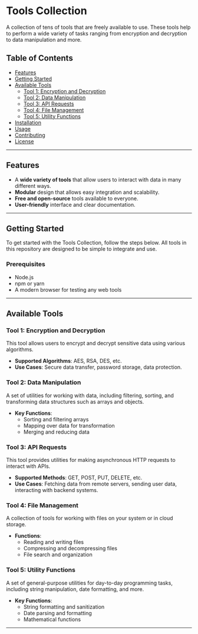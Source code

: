# Tools Collection

A collection of tens of tools that are freely available to use. These tools help to perform a wide variety of tasks ranging from encryption and decryption to data manipulation and more.

## Table of Contents
- [Features](#features)
- [Getting Started](#getting-started)
- [Available Tools](#available-tools)
  - [Tool 1: Encryption and Decryption](#tool-1-encryption-and-decryption)
  - [Tool 2: Data Manipulation](#tool-2-data-manipulation)
  - [Tool 3: API Requests](#tool-3-api-requests)
  - [Tool 4: File Management](#tool-4-file-management)
  - [Tool 5: Utility Functions](#tool-5-utility-functions)
- [Installation](#installation)
- [Usage](#usage)
- [Contributing](#contributing)
- [License](#license)

---

## Features

- A **wide variety of tools** that allow users to interact with data in many different ways.
- **Modular** design that allows easy integration and scalability.
- **Free and open-source** tools available to everyone.
- **User-friendly** interface and clear documentation.

---

## Getting Started

To get started with the Tools Collection, follow the steps below. All tools in this repository are designed to be simple to integrate and use.

### Prerequisites

- Node.js
- npm or yarn
- A modern browser for testing any web tools

---

## Available Tools

### Tool 1: Encryption and Decryption
This tool allows users to encrypt and decrypt sensitive data using various algorithms.

- **Supported Algorithms**: AES, RSA, DES, etc.
- **Use Cases**: Secure data transfer, password storage, data protection.

### Tool 2: Data Manipulation
A set of utilities for working with data, including filtering, sorting, and transforming data structures such as arrays and objects.

- **Key Functions**:
  - Sorting and filtering arrays
  - Mapping over data for transformation
  - Merging and reducing data

### Tool 3: API Requests
This tool provides utilities for making asynchronous HTTP requests to interact with APIs.

- **Supported Methods**: GET, POST, PUT, DELETE, etc.
- **Use Cases**: Fetching data from remote servers, sending user data, interacting with backend systems.

### Tool 4: File Management
A collection of tools for working with files on your system or in cloud storage.

- **Functions**:
  - Reading and writing files
  - Compressing and decompressing files
  - File search and organization

### Tool 5: Utility Functions
A set of general-purpose utilities for day-to-day programming tasks, including string manipulation, date formatting, and more.

- **Key Functions**:
  - String formatting and sanitization
  - Date parsing and formatting
  - Mathematical functions

---

